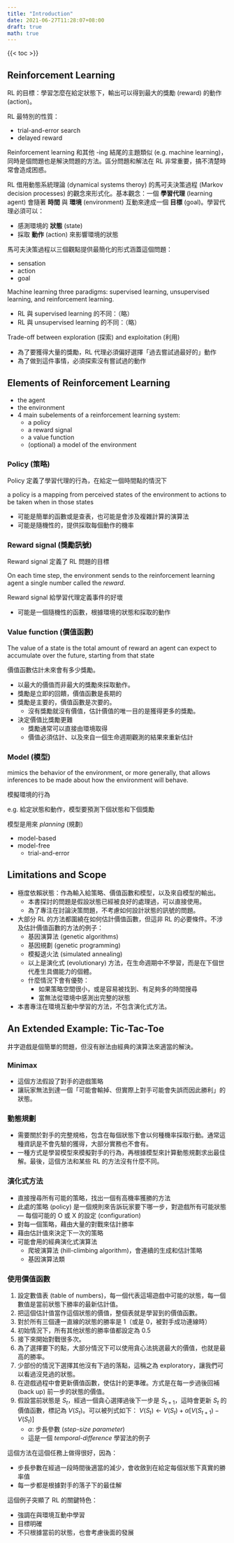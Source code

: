 ```yaml
---
title: "Introduction"
date: 2021-06-27T11:28:07+08:00
draft: true
math: true
---
```


{{< toc >}}

## Reinforcement Learning

RL 的目標：學習怎麼在給定狀態下，輸出可以得到最大的獎勵 (reward) 的動作 (action)。

RL 最特別的性質：

- trial-and-error search
- delayed reward

Reinforcement learning 和其他 -ing 結尾的主題類似 (e.g. machine learning)，同時是個問題也是解決問題的方法。區分問題和解法在 RL 非常重要，搞不清楚時常會造成困惑。

RL 借用動態系統理論 (dynamical systems theroy) 的馬可夫決策過程 (Markov decision processes) 的觀念來形式化。基本觀念：一個 **學習代理** (learning agent) 會隨著 **時間** 與 **環境** (environment) 互動來達成一個 **目標** (goal)。學習代理必須可以：

- 感測環境的 **狀態** (state)
- 採取 **動作** (action) 來影響環境的狀態

馬可夫決策過程以三個觀點提供最簡化的形式涵蓋這個問題：

- sensation
- action
- goal

Machine learning three paradigms: supervised learning, unsupervised learning, and reinforcement learning.

- RL 與 supervised learning 的不同：（略）
- RL 與 unsupervised learning 的不同：（略）

Trade-off between exploration (探索) and exploitation (利用)

- 為了要獲得大量的獎勵，RL 代理必須偏好選擇「過去嘗試過最好的」動作
- 為了做到這件事情，必須探索沒有嘗試過的動作

## Elements of Reinforcement Learning

- the agent
- the environment
- 4 main subelements of a reinforcement learning system:
    - a policy
    - a reward signal
    - a value function
    - (optional) a model of the environment

### Policy (策略)

Policy 定義了學習代理的行為，在給定一個時間點的情況下

a policy is a mapping from perceived states of the environment to actions to be taken
when in those states

- 可能是簡單的函數或是查表，也可能是會涉及複雜計算的演算法
- 可能是隨機性的，提供採取每個動作的機率

### Reward signal (獎勵訊號)

Reward signal 定義了 RL 問題的目標

On each time step, the environment sends to the reinforcement learning agent a single number called the *reward*.

Reward signal 給學習代理定義事件的好壞

- 可能是一個隨機性的函數，根據環境的狀態和採取的動作

### Value function (價值函數)

The value of a state is the total amount of reward an agent can expect to accumulate over the future, starting from that state

價值函數估計未來會有多少獎勵。

- 以最大的價值而非最大的獎勵來採取動作。
- 獎勵是立即的回饋，價值函數是長期的
- 獎勵是主要的，價值函數是次要的。
    - 沒有獎勵就沒有價值，估計價值的唯一目的是獲得更多的獎勵。
- 決定價值比獎勵更難
    - 獎勵通常可以直接由環境取得
    - 價值必須估計、以及來自一個生命週期觀測的結果來重新估計

### Model (模型)

mimics the behavior of the environment, or more generally, that allows inferences to be made about how the environment will behave.

模擬環境的行為

e.g. 給定狀態和動作，模型要預測下個狀態和下個獎勵

模型是用來 *planning* (規劃)

- model-based
- model-free
    - trial-and-error

## Limitations and Scope

- 極度依賴狀態：作為輸入給策略、價值函數和模型，以及來自模型的輸出。
    - 本書探討的問題是假設狀態已經被良好的處理過，可以直接使用。
    - 為了專注在討論決策問題，不考慮如何設計狀態的訊號的問題。
- 大部分 RL 的方法都圍繞在如何估計價值函數，但這非 RL 的必要條件。不涉及估計價值函數的方法的例子：
    - 基因演算法 (genetic algorithms)
    - 基因規劃 (genetic programming)
    - 模擬退火法 (simulated annealing)
    - 以上是演化式 (evolutionary) 方法，在生命週期中不學習，而是在下個世代產生具備能力的個體。
    - 什麼情況下會有優勢：
        - 如果策略空間很小，或是容易被找到、有足夠多的時間搜尋
        - 當無法從環境中感測出完整的狀態
- 本書專注在環境互動中學習的方法，不包含演化式方法。

## An Extended Example: Tic-Tac-Toe

井字遊戲是個簡單的問題，但沒有辦法由經典的演算法來適當的解決。

### Minimax

- 這個方法假設了對手的遊戲策略
- 讓玩家無法到達一個「可能會輸掉、但實際上對手可能會失誤而因此勝利」的狀態。

### 動態規劃

- 需要關於對手的完整規格，包含在每個狀態下會以何種機率採取行動。通常這種資訊是不會先驗的獲得，大部分實務也不會有。
- 一種方式是學習模型來模擬對手的行為，再根據模型來計算動態規劃求出最佳解。最後，這個方法和某些 RL 的方法沒有什麼不同。

### 演化式方法

- 直接搜尋所有可能的策略，找出一個有高機率獲勝的方法
- 此處的策略 (policy) 是一個規則來告訴玩家要下哪一步，對遊戲所有可能狀態 — 每個可能的 O 或 X 的設定 (configuration)
- 對每一個策略，藉由大量的對戰來估計勝率
- 藉由估計值來決定下一次的策略
- 可能會用的經典演化式演算法
    - 爬坡演算法 (hill-climbing algorithm)，會連續的生成和估計策略
    - 基因演算法類

### 使用價值函數
1. 設定數值表 (table of numbers)，每一個代表這場遊戲中可能的狀態，每一個數值是當前狀態下勝率的最新估計值。
2. 把這個估計值當作這個狀態的價值，整個表就是學習到的價值函數。
3. 對於所有三個連一直線的狀態的勝率是 1（或是 0，被對手成功連線時）
4. 初始情況下，所有其他狀態的勝率值都設定為 0.5
5. 接下來開始對戰很多次。
6. 為了選擇要下的點，大部分情況下可以使用貪心法挑選最大的價值，也就是最高的勝率。
7. 少部份的情況下選擇其他沒有下過的落點，這稱之為 exploratory，讓我們可以看過沒見過的狀態。
8. 在遊戲過程中會更新價值函數，使估計的更準確。方式是在每一步過後回補 (back up) 前一步的狀態的價值。
9. 假設當前狀態是 $S_{t}$，經過一個貪心選擇過後下一步是 $S_{t+1}$，這時會更新 $S_{t}$ 的價值函數，標記為 $V(S_{t})$。可以被列式如下：
    $V(S_{t}) \leftarrow V(S_{t}) + \alpha [ V(S_{t+1}) - V(S_{t})]$
   - $\alpha$: 步長參數 (*step-size parameter*)
   - 這是一個 *temporal-difference* 學習法的例子

這個方法在這個任務上做得很好，因為：
- 步長參數在經過一段時間後適當的減少，會收斂到在給定每個狀態下真實的勝率值
- 每一步都是根據對手的落子下的最佳解

這個例子突顯了 RL 的關鍵特色：
- 強調在與環境互動中學習
- 目標明確
- 不只根據當前的狀態，也會考慮後面的發展
